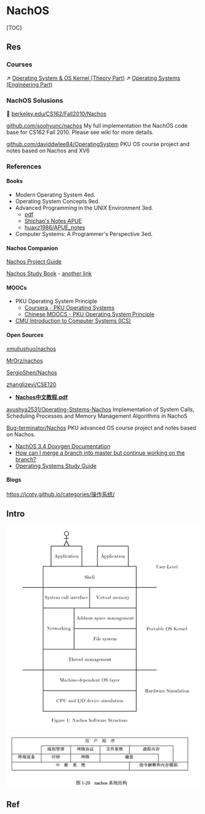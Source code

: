 # NachOS

[TOC]



## Res
### Courses
↗ [Operating System & OS Kernel (Theory Part)](../../../../../../🧬%20Computer%20System/Operating%20System%20&%20OS%20Kernel%20(Theory%20Part)/Operating%20System%20&%20OS%20Kernel%20(Theory%20Part).md)
↗ [Operating Systems (Engineering Part)](../../../../../Operating%20Systems%20(Engineering%20Part).md)


### NachOS Solusions
🏫 [berkeley.edu/CS162/Fall2010/Nachos](https://inst.eecs.berkeley.edu/~cs162/fa10/Nachos/index.html)

[github.com/soohyunc/nachos](https://github.com/soohyunc/nachos)
My full implementation the NachOS code base for CS162 Fall 2010. Please see wiki for more details.

[github.com/daviddwlee84/OperatingSystem](https://github.com/daviddwlee84/OperatingSystem)
PKU OS course project and notes based on Nachos and XV6


### References
#### Books
- Modern Operating System 4ed.
- Operating System Concepts 9ed.
- Advanced Programming in the UNIX Environment 3ed.
    - [pdf](http://www.codeman.net/wp-content/uploads/2014/04/APUE-3rd.pdf)
    - [Shichao's Notes APUE](https://notes.shichao.io/apue/)
    - [huaxz1986/APUE_notes](https://github.com/huaxz1986/APUE_notes)
- Computer Systems: A Programmer's Perspective 3ed.


#### Nachos Companion
[Nachos Project Guide](https://cs.nyu.edu/courses/spring05/V22.0202-001/nachos-labs.pdf)

[Nachos Study Book](https://www.scribd.com/document/40080586/Nachos-Study-Book) - [another link](https://kupdf.net/download/nachos-study-book_58c3e7c6dc0d604853339028_pdf)


#### MOOCs
- PKU Operating System Principle
    - [Coursera - PKU Operating Systems](https://www.coursera.org/learn/os-pku)
    - [Chinese MOOCS - PKU Operating System Principle](http://www.chinesemooc.org/mooc/4747)
- [CMU Introduction to Computer Systems (ICS)](https://www.cs.cmu.edu/~213/)


#### Open Sources
[xmuliushuo/nachos](https://github.com/xmuliushuo/nachos)

[MrOrz/nachos](https://github.com/MrOrz/nachos)

[SergioShen/Nachos](https://github.com/SergioShen/nachos)

[zhanglizeyi/CSE120](https://github.com/zhanglizeyi/CSE120)
- [**Nachos中文教程.pdf**](https://github.com/zhanglizeyi/CSE120/blob/master/Nachos%E4%B8%AD%E6%96%87%E6%95%99%E7%A8%8B.pdf)

[ayushya2531/Operating-Ststems-Nachos](https://github.com/ayushya2531/Operating-Systems-NachOS)
Implementation of System Calls, Scheduling Processes and Memory Management Algorithms in NachoS

[Bug-terminator/Nachos](https://github.com/Bug-terminator/Nachos/tree/master)
PKU advanced OS course project and notes based on Nachos.

- [NachOS 3.4 Doxygen Documentation](https://web.ics.purdue.edu/~cs354/Nachos/index.html)
- [How can I merge a branch into master but continue working on the branch?](https://stackoverflow.com/questions/26024586/how-can-i-merge-a-branch-into-master-but-continue-working-on-the-branch)
- [Operating Systems Study Guide](http://faculty.salina.k-state.edu/tim/ossg/index.html)


#### Blogs
https://icoty.github.io/categories/操作系统/



## Intro
![](../../../../../../../../Assets/Pics/Screenshot%202023-04-26%20at%209.00.30%20PM.png)
![](../../../../../../../../Assets/Pics/Screenshot%202023-04-26%20at%209.02.00%20PM.png)





## Ref

